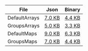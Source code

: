 ﻿| File | Json | Binary |
|------|------|--------|
| DefaultArrays | [7.0 KB](examples/RowOrganized/EquitiesByRegion/DefaultArrays.json ':ignore') | [4.4 KB](examples/RowOrganized/EquitiesByRegion/DefaultArrays.bin ':ignore') |
| GroupsArrays | [5.0 KB](examples/RowOrganized/EquitiesByRegion/GroupsArrays.json ':ignore') | [3.3 KB](examples/RowOrganized/EquitiesByRegion/GroupsArrays.bin ':ignore') |
| DefaultMaps | [9.0 KB](examples/RowOrganized/EquitiesByRegion/DefaultMaps.json ':ignore') | [6.3 KB](examples/RowOrganized/EquitiesByRegion/DefaultMaps.bin ':ignore') |
| GroupsMaps | [7.0 KB](examples/RowOrganized/EquitiesByRegion/GroupsMaps.json ':ignore') | [4.4 KB](examples/RowOrganized/EquitiesByRegion/GroupsMaps.bin ':ignore') |
